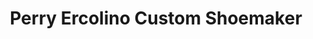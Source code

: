 ---
title: "Perry Ercolino Custom Shoemaker"
url: /doylestown/perry-ercolino-custom-shoemaker/
shop: shoes
---